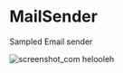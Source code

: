 # MailSender
Sampled Email sender

![screenshot_com helooleh](https://cloud.githubusercontent.com/assets/16841699/22645641/b30d41d6-ec70-11e6-8d93-366cc09927fd.png)
